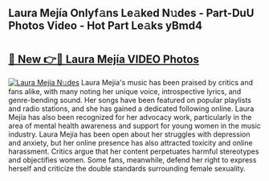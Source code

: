 ## Laura Mejía Onlyf𝚊ns Le𝚊ked N𝚞des - Part-DuU Photos Video - Hot Part Le𝚊ks yBmd4

# <h2><a href="http://ab2121.deff.icu/?id=Laura+Mej%c3%ada">🔗 New 👉🔴 Laura Mejía VIDEO Photos</a></h2>

[![Laura Mejía N𝚞des](https://i.imgur.com/rIISA9y.gif)](http://ab2121.deff.icu/?id=Laura+Mej%c3%ada)
Laura Mejía's music has been praised by critics and fans alike, with many noting her unique voice, introspective lyrics, and genre-bending sound. Her songs have been featured on popular playlists and radio stations, and she has gained a dedicated following online. Laura Mejía has also been recognized for her advocacy work, particularly in the area of mental health awareness and support for young women in the music industry. Laura Mejía has been open about her struggles with depression and anxiety, but her online presence has also attracted toxicity and online harassment. Critics argue that her content perpetuates harmful stereotypes and objectifies women. Some fans, meanwhile, defend her right to express herself and criticize the double standards surrounding female sexuality.
